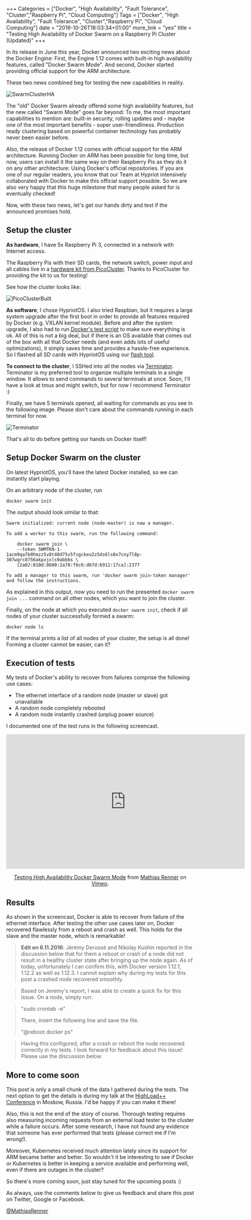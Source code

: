 +++
Categories = ["Docker", "High Availability", "Fault Tolerance", "Cluster","Raspberry Pi", "Cloud Computing"]
Tags = ["Docker", "High Availability", "Fault Tolerance", "Cluster","Raspberry Pi", "Cloud Computing"]
date = "2016-10-26T18:03:34+01:00"
more_link = "yes"
title = "Testing High Availability of Docker Swarm on a Raspberry Pi Cluster (Updated)"
+++

In its release in June this year, Docker announced two exciting news about the Docker Engine: First, the Engine 1.12 comes with built-in high availability features, called "Docker Swarm Mode". And second, Docker started providing official support for the ARM architecture.

These two news combined beg for testing the new capabilities in reality.

![SwarmClusterHA](/images/high-availability-testing/high-availability-docker-swarm.png)


<!--more-->

The "old" Docker Swarm already offered some high availability features, but the new called "Swarm Mode" goes far beyond: To me, the most important capabilities to mention are: built-in security, rolling updates and - maybe one of the most important benefits - super user-friendliness. Production ready clustering based on powerful container technology has probably never been easier before.

Also, the release of Docker 1.12 comes with official support for the ARM architecture. Running Docker on ARM has been possible for long time, but now, users can install it the same way on their Raspberry Pis as they do it on any other architecture: Using Docker's official repositories. If you are one of our regular readers, you know that our Team at Hypriot intensively collaborated with Docker to make this official support possible. So we are also very happy that this huge milestone that many people asked for is eventually checked!

Now, with these two news, let's get our hands dirty and test if the announced promises hold.


Setup the cluster
----------------------

**As hardware**, I have 5x Raspberry Pi 3, connected in a network with Internet access.

The Raspberry Pis with their SD cards, the network switch, power input and all cables live in a [hardware kit from PicoCluster](
https://www.picocluster.com/collections/starter-picocluster-kits/products/pico-5-raspberry-pi-starter-kit?variant=29344698892
). Thanks to PicoCluster for providing the kit to us for testing!

See how the cluster looks like:

![PicoClusterBuilt](/images/high-availability-testing/PicoCluster.jpg)

**As software**, I chose HypriotOS. I also tried Raspbian, but it requires a large system upgrade after the first boot in order to provide all features required by Docker (e.g. VXLAN kernel module). Before and after the system upgrade, I also had to run [Docker's test script]( https://github.com/docker/docker/blob/master/contrib/check-config.sh) to make sure everything is ok. All of this is not a big deal, but if there is an OS available that comes out of the box with all that Docker needs (and even adds lots of useful optimizations), it simply saves time and provides a hassle-free experience. So I flashed all SD cards with HypriotOS using our [flash tool](https://github.com/hypriot/flash).

**To connect to the cluster**, I SSHed into all the nodes via [Terminator](http://gnometerminator.blogspot.de/p/introduction.html). Terminator is my preferred tool to organize multiple terminals in a single window. It allows to send commands to several terminals at once. Soon, I'll have a look at tmux and might switch, but for now I recommend Terminator :)

Finally, we have 5 terminals opened, all waiting for commands as you see in the following image. Please don't care about the commands running in each terminal for now.

![Terminator](/images/high-availability-testing/terminal.png)

That's all to do before getting our hands on Docker itself!


Setup Docker Swarm on the cluster
--------------------------------

On latest HypriotOS, you'll have the latest Docker installed, so we can instantly start playing.

On an arbitrary node of the cluster, run
```
docker swarm init
```

The output should look similar to that:
```
Swarm initialized: current node (node-master) is now a manager.

To add a worker to this swarm, run the following command:

    docker swarm join \
    --token SWMTKN-1-1acm9qa7b0hmzz5v8t40d75v5fsgckeu2z5ds6ls0x7cny7l8p-307wqrc8756akpxjxls9abbbs \
    [2a02:810d:8600:2a78:f6c6:d67d:6912:17ca]:2377

To add a manager to this swarm, run 'docker swarm join-token manager' and follow the instructions.

```

As explained in this output, now you need to run the presented `docker swarm join ...` command on all other nodes, which you want to join the cluster.

Finally, on the node at which you executed `docker swarm init`, check if all nodes of your cluster successfully formed a swarm:

```
docker node ls
```

If the terminal prints a list of all nodes of your cluster, the setup is all done! Forming a cluster cannot be easier, can it?


Execution of tests
---------------------
My tests of Docker's ability to recover from failures comprise the following use cases:

  - The ethernet interface of a random node (master or slave) got unavailable
  - A random node completely rebooted
  - A random node instantly crashed (unplug power source)

I documented one of the test runs in the following screencast.

<div align="center">
<iframe src="https://player.vimeo.com/video/185361173" width="640" height="360" frameborder="0" webkitallowfullscreen mozallowfullscreen allowfullscreen></iframe>
<p><a href="https://vimeo.com/185361173">Testing High Availability Docker Swarm Mode</a> from <a href="https://vimeo.com/user54109827">Mathias Renner</a> on <a href="https://vimeo.com">Vimeo</a>.</p>
</div>

Results
------------
As shown in the screencast, Docker is able to recover from failure of the ethernet interface. After testing the other use cases later on, Docker recovered flawlessly from a reboot and crash as well. This holds for the slave and the master node, which is remarkable!

> **Edit on 6.11.2016**: Jérémy Derussé and Nikolay Kushin reported in the discussion below that for them a reboot or crash of a node did not result in a healthy cluster state after bringing up the node again. As of today, unfortunately I can confirm this, with Docker version 1.12.1, 1.12.2 as well as 1.12.3. I cannot explain why during my tests for this post a crashed node recovered smoothly.

> Based on Jeremy's report, I was able to create a quick fix for this issue. On a node, simply run:

>"sudo crontab -e"
>
>There, insert the following line and save the file.
>
>"@reboot docker ps"

> Having this configured, after a crash or reboot the node recovered correctly in my tests. I look forward for feedback about this issue! Please use the discussion below.

More to come soon
------------------
This post is only a small chunk of the data I gathered during the tests. The next option to get the details is during my talk at the [HighLoad++ Conference](http://highload.co/) in Moskow, Russia. I'd be happy if you can make it there!

Also, this is not the end of the story of course. Thorough testing requires also measuring incoming requests from an external load tester to the cluster while a failure occurs. After some research, I have not found any evidence that someone has ever performed that tests (please correct me if I'm wrong!).

Moreover, Kubernetes received much attention lately since its support for ARM became better and better. So wouldn't it be interesting to see if Docker or Kubernetes is better in keeping a service available and performing well, even if there are outages in the cluster?

So there's more coming soon, just stay tuned for the upcoming posts :)

As always, use the comments below to give us feedback and share this post on Twitter, Google or Facebook.

[@MathiasRenner](https://twitter.com/MathiasRenner)
